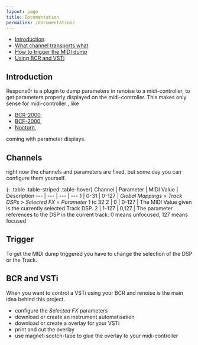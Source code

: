 ```yaml
---
layout: page
title: Documentation
permalink: /documentation/
---
```


* [Introduction](#introduction)
* [What channel transports what](#channels)
* [How to trigger the MIDI dump](#trigger)
* [Using BCR and VSTi](#bcr-and-vsti)


## Introduction

Respons0r is a plugin to dump parameters in
renoise
to a midi-controller, to get parameters properly displayed on the midi-controller.
This makes only sense for midi-controller , like

* [BCR-2000](http://www.behringer.com/EN/Products/BCR2000.aspx),
* [BCF-2000](http://www.behringer.com/EN/Products/BCF2000.aspx),
* [Nocturn](http://global.novationmusic.com/midi-controllers/nocturn),

coming with parameter displays.

## Channels

right now the channels and parameters are fixed, but some day you can configure them yourself.

{: .table .table-striped .table-hover}
Channel  | Parameter   | MIDI Value  |  Description
--- | --- | --- | ---
1 | 0-31 | 0-127 | *Global Mappings* > *Track DSPs* > *Selected FX* = *Parameter* 1 to 32
2 | 0 | 0-127 | The MIDI Value given is the currently selected Track DSP.
2 | 1-127 | 0,127 | The parameter references to the DSP in the current track. 0 means unfocused, 127 means focused

## Trigger
To get the MIDI dump triggered you have to change the selection of the DSP or the Track.

## BCR and VSTi
When you want to control a VSTi using your BCR and renoise is the main idea behind this project.

* configure the *Selected FX* parameters
* download or create an instrument automatisation
* download or create a overlay for your VSTi
* print and cut the overlay
* use magnet-scotch-tape to glue the overlay to your midi-controller
